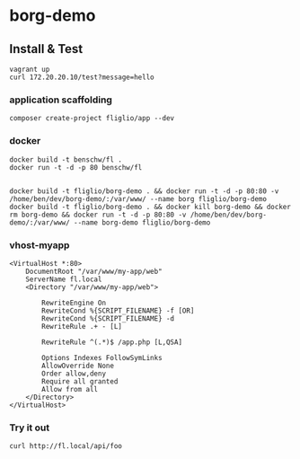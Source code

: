 # borg-demo

## Install & Test

	vagrant up
	curl 172.20.20.10/test?message=hello


### application scaffolding
	
	composer create-project fliglio/app --dev

### docker

	docker build -t benschw/fl .
	docker run -t -d -p 80 benschw/fl

	
	docker build -t fliglio/borg-demo . && docker run -t -d -p 80:80 -v /home/ben/dev/borg-demo/:/var/www/ --name borg fliglio/borg-demo
	docker build -t fliglio/borg-demo . && docker kill borg-demo && docker rm borg-demo && docker run -t -d -p 80:80 -v /home/ben/dev/borg-demo/:/var/www/ --name borg-demo fliglio/borg-demo

### vhost-myapp

	<VirtualHost *:80>
	    DocumentRoot "/var/www/my-app/web"
	    ServerName fl.local
	    <Directory "/var/www/my-app/web">

	        RewriteEngine On
	        RewriteCond %{SCRIPT_FILENAME} -f [OR]
	        RewriteCond %{SCRIPT_FILENAME} -d
	        RewriteRule .+ - [L]

	        RewriteRule ^(.*)$ /app.php [L,QSA]

	        Options Indexes FollowSymLinks
	        AllowOverride None
	        Order allow,deny
	        Require all granted
	        Allow from all
	    </Directory>
	</VirtualHost>


### Try it out

	curl http://fl.local/api/foo


